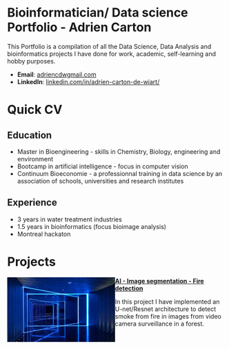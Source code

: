 # Bioinformatician/ Data science Portfolio - Adrien Carton 
This Portfolio is a compilation of all the Data Science, Data Analysis and bioinformatics projects I have done for work, academic, self-learning and hobby purposes. 

- **Email**: [adriencdwgmail.com](adriencdw@gmail.com)
- **LinkedIn**: [linkedin.com/in/adrien-carton-de-wiart/](https://www.linkedin.com/in/adrien-carton-de-wiart/)

# Quick CV
## Education
- Master in Bioengineering - skills in Chemistry, Biology, engineering and environment
- Bootcamp in artificial intelligence - focus in computer vision 
- Continuum Bioeconomie - a professionnal training in data science by an association of schools, universities and research institutes

## Experience
- 3 years in water treatment industries
- 1.5 years in bioinformatics (focus bioimage analysis)
- Montreal hackaton 


# Projects

<img align="left" width="250" height="150" src="https://github.com/adriencdw/Portfolio/blob/main/thumbnail1.jpg"> **[AI - Image segmentation - Fire detection](https://github.com/adriencdw/FireForest)**

In this project I have implemented an U-net/Resnet architecture to detect smoke from fire in images from video camera surveillance in a forest.

